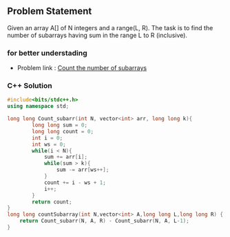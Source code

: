 ## Problem Statement

Given an array A[] of N integers and a range(L, R). The task is to find the number of subarrays having sum in the range L to R (inclusive).


### for better understading
- Problem link : [Count the number of subarrays](https://www.geeksforgeeks.org/problems/count-the-number-of-subarrays/1?page=1&category=sliding-window&status=solved&sortBy=difficulty)

### C++ Solution

```cpp
#include<bits/stdc++.h>
using namespace std;

long long Count_subarr(int N, vector<int> arr, long long k){
        long long sum = 0;
        long long count = 0;
        int i = 0;
        int ws = 0;
        while(i < N){
            sum += arr[i];
            while(sum > k){
                sum -= arr[ws++];
            }
            count += i - ws + 1;
            i++;
        }
        return count;
}
long long countSubarray(int N,vector<int> A,long long L,long long R) {
    return Count_subarr(N, A, R) - Count_subarr(N, A, L-1);
}
```